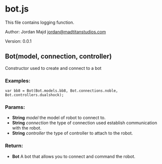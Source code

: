 

<!-- Start lib/bot.js -->

# bot.js

This file contains logging function.

Author: Jordan Majd <jordan@madtitanstudios.com>

Version: 0.0.1

## Bot(model, connection, controller)

Constructor used to create and connect to a bot

### Examples:

    var bb8 = Bot(Bot.models.bb8, Bot.connections.noble, Bot.controllers.dualshock);

### Params:

* **String** *model* the model of robot to connect to.
* **String** *connection* the type of connection used establish communication with the robot.
* **String** *controller* the type of controller to attach to the robot.

### Return:

* **Bot** A bot that allows you to connect and command the robot.

<!-- End lib/bot.js -->




<!-- Start lib/api/api.js -->

<!-- End lib/api/api.js -->




<!-- Start lib/api/bb8-api.js -->

<!-- End lib/api/bb8-api.js -->




<!-- Start lib/api/ollie-api.js -->

<!-- End lib/api/ollie-api.js -->




<!-- Start lib/api/sphero-api.js -->

<!-- End lib/api/sphero-api.js -->




<!-- Start lib/connection/connection.js -->

<!-- End lib/connection/connection.js -->




<!-- Start lib/connection/noble-connection.js -->

<!-- End lib/connection/noble-connection.js -->




<!-- Start lib/connection/serial-connection.js -->

<!-- End lib/connection/serial-connection.js -->




<!-- Start lib/connection/webbluetooth-connection.js -->

<!-- End lib/connection/webbluetooth-connection.js -->




<!-- Start lib/controller/controller.js -->

<!-- End lib/controller/controller.js -->




<!-- Start lib/controller/dualshock-controller.js -->

<!-- End lib/controller/dualshock-controller.js -->




<!-- Start lib/controller/keyboard-controller.js -->

<!-- End lib/controller/keyboard-controller.js -->




<!-- Start lib/controller/mouse-controller.js -->

<!-- End lib/controller/mouse-controller.js -->




<!-- Start lib/controller/xbox-controller.js -->

<!-- End lib/controller/xbox-controller.js -->




<!-- Start lib/packet/command-packet.js -->

<!-- End lib/packet/command-packet.js -->




<!-- Start lib/packet/packet.js -->

<!-- End lib/packet/packet.js -->




<!-- Start lib/packet/response-packet.js -->

<!-- End lib/packet/response-packet.js -->


